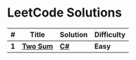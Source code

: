 # LeetCode Solutions

| # | Title | Solution | Difficulty |
|---| ----- | -------- | ---------- |
|**1**| **[Two Sum](https://leetcode.com/problems/two-sum/)** | **[C#](https://github.com/Rion5/LeetCode/blob/master/LeetCode/TwoSums.cs)** | **Easy** |